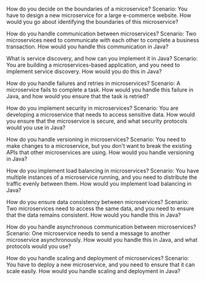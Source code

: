 How do you decide on the boundaries of a microservice?
Scenario: You have to design a new microservice for a large e-commerce website. How would you go about identifying the boundaries of this microservice?

How do you handle communication between microservices?
Scenario: Two microservices need to communicate with each other to complete a business transaction. How would you handle this communication in Java?

What is service discovery, and how can you implement it in Java?
Scenario: You are building a microservices-based application, and you need to implement service discovery. How would you do this in Java?

How do you handle failures and retries in microservices?
Scenario: A microservice fails to complete a task. How would you handle this failure in Java, and how would you ensure that the task is retried?

How do you implement security in microservices?
Scenario: You are developing a microservice that needs to access sensitive data. How would you ensure that the microservice is secure, and what security protocols would you use in Java?

How do you handle versioning in microservices?
Scenario: You need to make changes to a microservice, but you don't want to break the existing APIs that other microservices are using. How would you handle versioning in Java?

How do you implement load balancing in microservices?
Scenario: You have multiple instances of a microservice running, and you need to distribute the traffic evenly between them. How would you implement load balancing in Java?

How do you ensure data consistency between microservices?
Scenario: Two microservices need to access the same data, and you need to ensure that the data remains consistent. How would you handle this in Java?

How do you handle asynchronous communication between microservices?
Scenario: One microservice needs to send a message to another microservice asynchronously. How would you handle this in Java, and what protocols would you use?

How do you handle scaling and deployment of microservices?
Scenario: You have to deploy a new microservice, and you need to ensure that it can scale easily. How would you handle scaling and deployment in Java?
